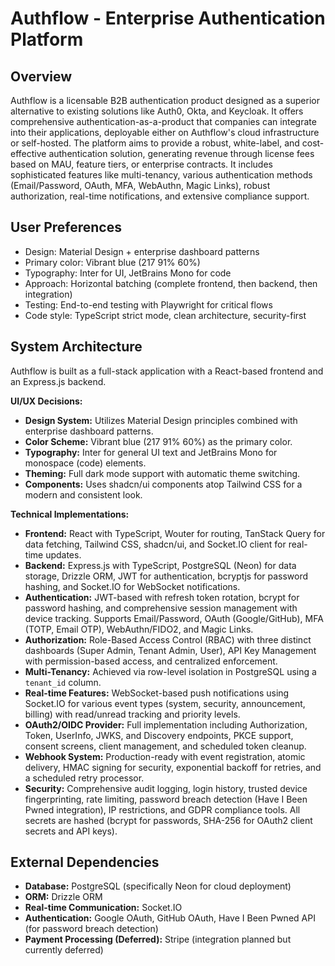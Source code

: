 # Authflow - Enterprise Authentication Platform

## Overview
Authflow is a licensable B2B authentication product designed as a superior alternative to existing solutions like Auth0, Okta, and Keycloak. It offers comprehensive authentication-as-a-product that companies can integrate into their applications, deployable either on Authflow's cloud infrastructure or self-hosted. The platform aims to provide a robust, white-label, and cost-effective authentication solution, generating revenue through license fees based on MAU, feature tiers, or enterprise contracts. It includes sophisticated features like multi-tenancy, various authentication methods (Email/Password, OAuth, MFA, WebAuthn, Magic Links), robust authorization, real-time notifications, and extensive compliance support.

## User Preferences
- Design: Material Design + enterprise dashboard patterns
- Primary color: Vibrant blue (217 91% 60%)
- Typography: Inter for UI, JetBrains Mono for code
- Approach: Horizontal batching (complete frontend, then backend, then integration)
- Testing: End-to-end testing with Playwright for critical flows
- Code style: TypeScript strict mode, clean architecture, security-first

## System Architecture
Authflow is built as a full-stack application with a React-based frontend and an Express.js backend.

**UI/UX Decisions:**
- **Design System:** Utilizes Material Design principles combined with enterprise dashboard patterns.
- **Color Scheme:** Vibrant blue (217 91% 60%) as the primary color.
- **Typography:** Inter for general UI text and JetBrains Mono for monospace (code) elements.
- **Theming:** Full dark mode support with automatic theme switching.
- **Components:** Uses shadcn/ui components atop Tailwind CSS for a modern and consistent look.

**Technical Implementations:**
- **Frontend:** React with TypeScript, Wouter for routing, TanStack Query for data fetching, Tailwind CSS, shadcn/ui, and Socket.IO client for real-time updates.
- **Backend:** Express.js with TypeScript, PostgreSQL (Neon) for data storage, Drizzle ORM, JWT for authentication, bcryptjs for password hashing, and Socket.IO for WebSocket notifications.
- **Authentication:** JWT-based with refresh token rotation, bcrypt for password hashing, and comprehensive session management with device tracking. Supports Email/Password, OAuth (Google/GitHub), MFA (TOTP, Email OTP), WebAuthn/FIDO2, and Magic Links.
- **Authorization:** Role-Based Access Control (RBAC) with three distinct dashboards (Super Admin, Tenant Admin, User), API Key Management with permission-based access, and centralized enforcement.
- **Multi-Tenancy:** Achieved via row-level isolation in PostgreSQL using a `tenant_id` column.
- **Real-time Features:** WebSocket-based push notifications using Socket.IO for various event types (system, security, announcement, billing) with read/unread tracking and priority levels.
- **OAuth2/OIDC Provider:** Full implementation including Authorization, Token, UserInfo, JWKS, and Discovery endpoints, PKCE support, consent screens, client management, and scheduled token cleanup.
- **Webhook System:** Production-ready with event registration, atomic delivery, HMAC signing for security, exponential backoff for retries, and a scheduled retry processor.
- **Security:** Comprehensive audit logging, login history, trusted device fingerprinting, rate limiting, password breach detection (Have I Been Pwned integration), IP restrictions, and GDPR compliance tools. All secrets are hashed (bcrypt for passwords, SHA-256 for OAuth2 client secrets and API keys).

## External Dependencies
- **Database:** PostgreSQL (specifically Neon for cloud deployment)
- **ORM:** Drizzle ORM
- **Real-time Communication:** Socket.IO
- **Authentication:** Google OAuth, GitHub OAuth, Have I Been Pwned API (for password breach detection)
- **Payment Processing (Deferred):** Stripe (integration planned but currently deferred)